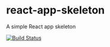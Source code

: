 # react-app-skeleton

A simple React app skeleton

[![Build Status](https://travis-ci.org/matthewbdaly/react-app-skeleton.svg?branch=master)](https://travis-ci.org/matthewbdaly/react-app-skeleton)
